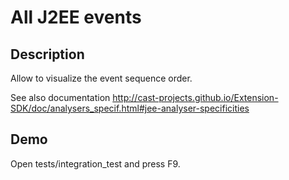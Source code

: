 All J2EE events
===============

Description
-----------

Allow to visualize the event sequence order.

See also documentation http://cast-projects.github.io/Extension-SDK/doc/analysers_specif.html#jee-analyser-specificities


Demo
----

Open tests/integration_test and press F9.
